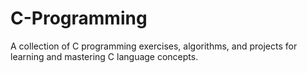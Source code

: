 # C-Programming
A collection of C programming exercises, algorithms, and projects for learning and mastering C language concepts.
